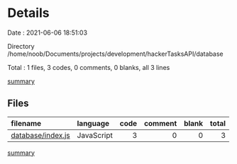 # Details

Date : 2021-06-06 18:51:03

Directory /home/noob/Documents/projects/development/hackerTasksAPI/database

Total : 1 files,  3 codes, 0 comments, 0 blanks, all 3 lines

[summary](results.md)

## Files
| filename | language | code | comment | blank | total |
| :--- | :--- | ---: | ---: | ---: | ---: |
| [database/index.js](/database/index.js) | JavaScript | 3 | 0 | 0 | 3 |

[summary](results.md)